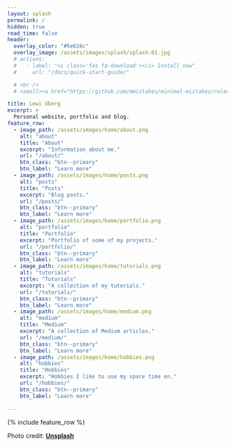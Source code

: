 ```yaml
---
layout: splash
permalink: /
hidden: true
read_time: false
header:
  overlay_color: "#5e616c"
  overlay_image: /assets/images/splash/splash-01.jpg
  # actions:
  #   - label: "<i class='fas fa-download'></i> Install now"
  #     url: "/docs/quick-start-guide/"

  # <br />
  # <small><a href="https://github.com/mmistakes/minimal-mistakes/releases/tag/4.21.0">Latest release v4.21.0</a></small>

title: Lewi Uberg
excerpt: >
  Personal website, portfolio and blog.
feature_row:
  - image_path: /assets/images/home/about.png
    alt: "about"
    title: "About"
    excerpt: "Information about me."
    url: "/about/"
    btn_class: "btn--primary"
    btn_label: "Learn more"
  - image_path: /assets/images/home/posts.png
    alt: "posts"
    title: "Posts"
    excerpt: "Blog posts."
    url: "/posts/"
    btn_class: "btn--primary"
    btn_label: "Learn more"
  - image_path: /assets/images/home/portfolio.png
    alt: "portfolio"
    title: "Portfolio"
    excerpt: "Portfolio of some of my projects."
    url: "/portfolio/"
    btn_class: "btn--primary"
    btn_label: "Learn more"
  - image_path: /assets/images/home/tutorials.png
    alt: "tutorials"
    title: "Tutorials"
    excerpt: "A collection of my tutorials."
    url: "/tutorials/"
    btn_class: "btn--primary"
    btn_label: "Learn more"
  - image_path: /assets/images/home/medium.png
    alt: "medium"
    title: "Medium"
    excerpt: "A collection of Medium articles."
    url: "/medium/"
    btn_class: "btn--primary"
    btn_label: "Learn more"
  - image_path: /assets/images/home/hobbies.png
    alt: "hobbies"
    title: "Hobbies"
    excerpt: "Hobbies I like to use my spare time on."
    url: "/hobbies/"
    btn_class: "btn--primary"
    btn_label: "Learn more"
  
---
```


{% include feature_row %}

Photo credit: **[Unsplash](https://unsplash.com)**